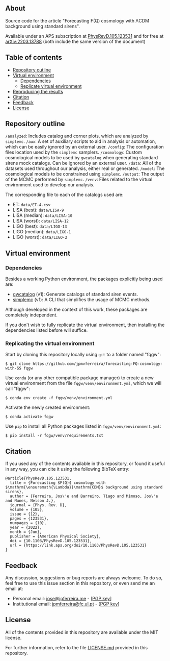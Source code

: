 ## About
Source code for the article "Forecasting F(Q) cosmology with ΛCDM background using standard sirens".

Available under an APS subscription at [PhysRevD.105.123531](https://journals.aps.org/prd/abstract/10.1103/PhysRevD.105.123531) and for free at [arXiv:2203.13788](https://arxiv.org/abs/2203.13788) (both include the same version of the document)


## Table of contents
- [Repository outline](#repository-outline)
- [Virtual environment](#virtual-environment)
  - [Dependencies](#dependencies)
  - [Replicate virtual environment](#replicating-the-virtual-environment)
- [Reproducing the results](#reproducing-the-results)
- [Citation](#citation)
- [Feedback](#feedback)
- [License](#license)


## Repository outline
`/analyzed`: Includes catalog and corner plots, which are analyzed by `simplemc`.
`/aux`: A set of auxiliary scripts to aid in analysis or automation, which can be easily ignored by an external user.
`/config`: The configuration files location used by the `simplemc` samplers.
`/cosmology`: Custom cosmological models to be used by `gwcatalog` when generating standard sirens mock catalogs. Can be ignored by an external user.
`/data`: All of the datasets used throughout our analysis, either real or generated.
`/model`: The cosmological models to be constrained using `simplemc`.
`/output`: The output of the MCMC performed by `simplemc`.
`/venv`: Files related to the virtual environment used to develop our analysis.

The corresponding file to each of the catalogs used are:
- ET: `data/ET-4.csv`
- LISA (best): `data/LISA-9`
- LISA (median): `data/LISA-10`
- LISA (worst): `data/LISA-12`
- LIGO (best): `data/LIGO-13`
- LIGO (median): `data/LIGO-1`
- LIGO (worst): `data/LIGO-2`


## Virtual environment

### Dependencies
Besides a working Python environment, the packages explicitly being used are:
- [gwcatalog](https://github.com/jpmvferreira/gwcatalog) (v1): Generate catalogs of standard siren events.
- [simplemc](https://github.com/jpmvferreira/simplemc) (v1): A CLI that simplifies the usage of MCMC methods.

Although developed in the context of this work, these packages are completely independent.

If you don't wish to fully replicate the virtual environment, then installing the dependencies listed before will suffice.

### Replicating the virtual environment
Start by cloning this repository locally using `git` to a folder named "fqgw":
```console
$ git clone https://github.com/jpmvferreira/forecasting-FQ-cosmology-with-SS fqgw
```

Use `conda` (or any other compatible package manager) to create a new virtual environment from the file `fqgw/venv/environment.yml`, which we will call "fqgw":
```console
$ conda env create -f fqgw/venv/environment.yml
```

Activate the newly created environment:
```console
$ conda activate fqgw
```

Use `pip` to install all Python packages listed in `fqgw/venv/environment.yml`:
```console
$ pip install -r fqgw/venv/requirements.txt
```


## Citation
If you used any of the contents available in this repository, or found it useful in any way, you can cite it using the following BibTeX entry:
```
@article{PhysRevD.105.123531,
  title = {Forecasting $F(Q)$ cosmology with $\mathrm{\ensuremath{\Lambda}}\mathrm{CDM}$ background using standard sirens},
  author = {Ferreira, Jos\'e and Barreiro, Tiago and Mimoso, Jos\'e and Nunes, Nelson J.},
  journal = {Phys. Rev. D},
  volume = {105},
  issue = {12},
  pages = {123531},
  numpages = {10},
  year = {2022},
  month = {Jun},
  publisher = {American Physical Society},
  doi = {10.1103/PhysRevD.105.123531},
  url = {https://link.aps.org/doi/10.1103/PhysRevD.105.123531}
}
```


## Feedback
Any discussion, suggestions or bug reports are always welcome. To do so, feel free to use this issue section in this repository, or even send me an email at:
- Personal email: [jose@jpferreira.me](mailto:jose@jpferreira.me) - [[PGP key](https://pastebin.com/raw/REkhQKg2)]
- Institutional email: [jpmferreira@fc.ul.pt](mailto:jpmferreira@fc.ul.pt) - [[PGP key](https://pastebin.com/raw/AK2trPBw)]


## License
All of the contents provided in this repository are available under the MIT license.

For further information, refer to the file [LICENSE.md](./LICENSE.md) provided in this repository.
